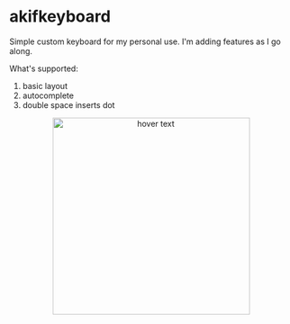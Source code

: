 # akifkeyboard

Simple custom keyboard for my personal use. I'm adding features as I go along. 

What's supported:
1. basic layout
2. autocomplete
3. double space inserts dot

<p align="center">
  <img src="https://github.com/cemheren/akifkeyboard/blob/master/SS.png" width="350" title="hover text">
</p>
